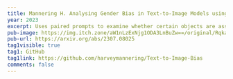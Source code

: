 ```yaml
---
title: Mannering H. Analysing Gender Bias in Text-to-Image Models using Object Detection. Safe and Trustworthy AI Workshop at ICLP 2023.
year: 2023
excerpt: Uses paired prompts to examine whether certain objects are associated with a certain gender in text-to-image models.
pub-image: https://img.itch.zone/aW1nLzExNjg1ODA3LnBuZw==/original/RqkaR2.png
pub-url: https://arxiv.org/abs/2307.08025
tag1visible: true
tag1: GitHub
tag1link: https://github.com/harveymannering/Text-to-Image-Bias
comments: false
---
```


